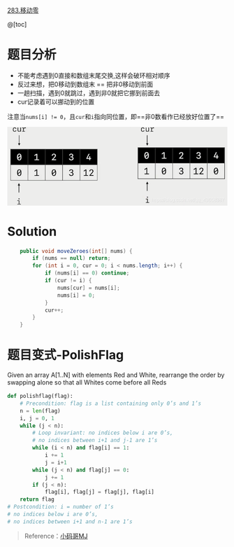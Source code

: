 ﻿[283.移动零](https://leetcode-cn.com/problems/move-zeroes/)

@[toc]

# 题目分析

- 不能考虑遇到0直接和数组末尾交换,这样会破环相对顺序
- 反过来想，把0移动到数组末 == 把非0移动到前面
- 一趟扫描，遇到0就跳过，遇到非0就把它挪到前面去
- cur记录着可以挪动到的位置

注意当`nums[i] != 0`，且`cur`和`i`指向同位置，即==非0数看作已经放好位置了==

![在这里插入图片描述](images/283.%E7%A7%BB%E5%8A%A8%E9%9B%B6/20200513174956364.png)


# Solution

```java
    public void moveZeroes(int[] nums) {
        if (nums == null) return;
        for (int i = 0, cur = 0; i < nums.length; i++) {
            if (nums[i] == 0) continue;
            if (cur != i) {
                nums[cur] = nums[i];
                nums[i] = 0;
            }
            cur++;
        }
    }
```

# 题目变式-PolishFlag
Given an array A[1..N] with elements Red and White, rearrange the order by swapping alone so that all Whites come before all Reds
```python
def polishflag(flag):
    # Precondition: flag is a list containing only 0’s and 1’s
    n = len(flag)
    i, j = 0, 1
    while (j < n):
        # Loop invariant: no indices below i are 0’s,
        # no indices between i+1 and j-1 are 1’s
        while (i < n) and flag[i] == 1:
            i += 1
            j = i+1
        while (j < n) and flag[j] == 0:
            j += 1
        if (j < n):
            flag[i], flag[j] = flag[j], flag[i]
    return flag
# Postcondition: i = number of 1’s
# no indices below i are 0’s,
# no indices between i+1 and n-1 are 1’s
```

> Reference：[小码哥MJ](https://space.bilibili.com/325538782/)
